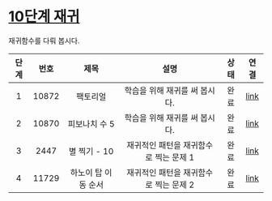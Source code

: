 # [10단계 재귀](https://www.acmicpc.net/step/19)
재귀함수를 다뤄 봅시다.

|단계|번호|제목|설명|상태|연결|
|:--:|:--:|:--:|:--:|:--:|:--:|
|1|10872|팩토리얼|학습을 위해 재귀를 써 봅시다.|완료|[link](https://www.acmicpc.net/problem/10872)|
|2|10870|피보나치 수 5|학습을 위해 재귀를 써 봅시다.|완료|[link](https://www.acmicpc.net/problem/10870)|
|3|2447|별 찍기 - 10|재귀적인 패턴을 재귀함수로 찍는 문제 1|완료|[link](https://www.acmicpc.net/problem/2447)|
|4|11729|하노이 탑 이동 순서|재귀적인 패턴을 재귀함수로 찍는 문제 2|완료|[link](https://www.acmicpc.net/problem/11729)|
